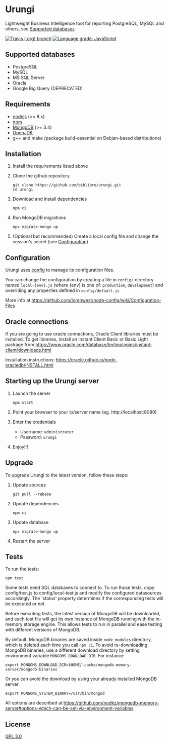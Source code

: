 # Urungi

Lightweight Business Intelligence tool for reporting PostgreSQL, MySQL
and others, see [Supported databases](#supported-databases)

[![Travis (.org) branch](https://img.shields.io/travis/biblibre/urungi/master.svg)](https://travis-ci.org/biblibre/urungi)
[![Language grade: JavaScript](https://img.shields.io/lgtm/grade/javascript/g/biblibre/urungi.svg?logo=lgtm&logoWidth=18)](https://lgtm.com/projects/g/biblibre/urungi/context:javascript)

## Supported databases

- PostgreSQL
- MySQL
- MS SQL Server
- Oracle
- Google Big Query (DEPRECATED)


## Requirements

- [nodejs](https://nodejs.org) (>= 8.x)
- [npm](https://www.npmjs.com)
- [MongoDB](https://www.mongodb.org) (>= 3.4)
- [OpenJDK](http://openjdk.java.net/install/)
- g++ and make (package build-essential on Debian-based distributions)


## Installation

1. Install the requirements listed above
2. Clone the github repository

    ```
    git clone https://github.com/biblibre/urungi.git
    cd urungi
    ```

3. Download and install dependencies

    ```
    npm ci
    ```

4. Run MongoDB migrations

    ```
    npx migrate-mongo up
    ```

5. (Optional but recommended) Create a local config file and change the
   session's secret (see [Configuration](#configuration))

## Configuration

Urungi uses [config](https://www.npmjs.com/package/config) to manage its
configuration files.

You can change the configuration by creating a file in `config/` directory named
`local-{env}.js` (where {env} is one of: `production`, `development`) and
overriding any properties defined in `config/default.js`

More info at https://github.com/lorenwest/node-config/wiki/Configuration-Files


## Oracle connections

If you are going to use oracle connections, Oracle Client libraries must be
installed. To get libraries, install an Instant Client Basic or Basic Light
package from
https://www.oracle.com/database/technologies/instant-client/downloads.html

Installation instructions: https://oracle.github.io/node-oracledb/INSTALL.html


## Starting up the Urungi server

1. Launch the server

    ```
    npm start
    ```

2. Point your browser to your ip/server name (eg. http://localhost:8080)
3. Enter the credentials

    - Username: `administrator`
    - Password: `urungi`

4. Enjoy!!!


## Upgrade

To upgrade Urungi to the latest version, follow these steps:

1. Update sources

    ```
    git pull --rebase
    ```

2. Update dependencies

    ```
    npm ci
    ```

3. Update database

    ```
    npx migrate-mongo up
    ```

4. Restart the server


## Tests

To run the tests:

    npm test

Some tests need SQL databases to connect to. To run those tests, copy
config/test.js to config/local-test.js and modify the configured datasources
accordingly. The 'status' property determines if the corresponding tests will
be executed or not.

Before executing tests, the latest version of MongoDB will be downloaded, and
each test file will get its own instance of MongoDB running with the in-memory
storage engine. This allows tests to run in parallel and ease testing with
different versions of MongoDB.

By default, MongoDB binaries are saved inside `node_modules` directory, which
is deleted each time you call `npm ci`. To avoid re-downloading MongoDB
binaries, use a different download directory by setting environment variable
`MONGOMS_DOWNLOAD_DIR`. For instance

    export MONGOMS_DOWNLOAD_DIR=$HOME/.cache/mongodb-memory-server/mongodb-binaries

Or you can avoid the download by using your already installed MongoDB server

    export MONGOMS_SYSTEM_BINARY=/usr/bin/mongod

All options are described at https://github.com/nodkz/mongodb-memory-server#options-which-can-be-set-via-environment-variables

## License

[GPL 3.0](https://opensource.org/licenses/GPL-3.0)
